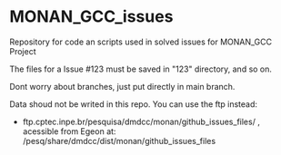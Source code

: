 # MONAN_GCC_issues
Repository for code an scripts used in solved issues for MONAN_GCC Project

The files for a Issue #123 must be saved in "123" directory, and so on.

Dont worry about branches, just put directly in main branch.

Data shoud not be writed in this repo. You can use the ftp instead:
- ftp.cptec.inpe.br/pesquisa/dmdcc/monan/github_issues_files/ , acessible from Egeon at: /pesq/share/dmdcc/dist/monan/github_issues_files


